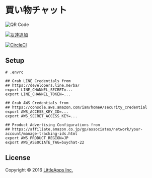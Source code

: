 買い物チャット
==============


![QR Code](https://api.qrserver.com/v1/create-qr-code/?color=000000&bgcolor=FFFFFF&data=https%3A%2F%2Fline.me%2FR%2Fti%2Fp%2FBsqbfocuYK&qzone=1&margin=0&size=200x200&ecc=L)

[![友達追加](https://scdn.line-apps.com/n/line_add_friends/btn/ja.png)](https://line.me/R/ti/p/%40xhe9481d)

[![CircleCI](https://circleci.com/gh/ngs/line-buychat/tree/master.svg?style=svg&circle-token=b93d2f1b5b11b10f45990807de1768ff7cac60ac)](https://circleci.com/gh/ngs/line-buychat/tree/master)

Setup
-----

```
# .envrc

## Grab LINE Credentials from
## https://developers.line.me/ba/
export LINE_CHANNEL_SECRET=...
export LINE_CHANNEL_TOKEN=...

## Grab AWS Credentials from
## https://console.aws.amazon.com/iam/home#/security_credential
export AWS_ACCESS_KEY_ID=...
export AWS_SECRET_ACCESS_KEY=...

## Product Advertising Configurations from
## https://affiliate.amazon.co.jp/gp/associates/network/your-account/manage-tracking-ids.html
export AWS_PRODUCT_REGION=JP
export AWS_ASSOCIATE_TAG=buychat-22
```

License
-------

Copyright &copy; 2016 [LittleApps Inc.](https://littleapps.jp)
